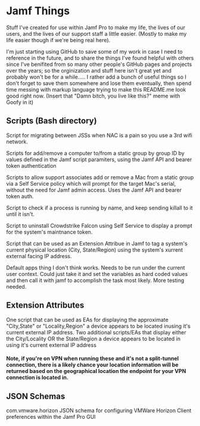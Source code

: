 # Jamf Things
Stuff I've created for use within Jamf Pro to make my life, the lives of our users, and the lives of our support staff a little easier. (Mostly to make my life easier though if we're being real here).

I'm just starting using GitHub to save some of my work in case I need to reference in the future, and to share the things I've found helpful with others since I've benifited from so many other people's GitHub pages and projects over the years; so the orginization and stuff here isn't great yet and probably won't be for a while..... I rather add a bunch of useful things so I don't forget to save them somewhere and lose them eventually, then spend time messing with markup language trying to make this README.me look good right now. (Insert that "Damn bitch, you live like this?" meme with Goofy in it)

## Scripts (Bash directory)
Script for migrating between JSSs when NAC is a pain so you use a 3rd wifi network.

Scripts for add/remove a computer to/from a static group by group ID by values defined in the Jamf script paramiters, using the Jamf API and bearer token authentication

Scripts to allow support associates add or remove a Mac from a static group via a Self Service policy which will prompt for the target Mac's serial, without the need for Jamf admin access. Uses the Jamf API and bearer token auth.

Script to check if a process is running by name, and keep sending killall to it until it isn't.

Script to uninstall Crowdstrike Falcon using Self Service to display a prompt for the system's maintnance token.

Script that can be used as an Extension Attribue in Jamf to tag a system's current physical location (City, State/Region) using the system's xurrent external facing IP address.


Default apps thing I don't think works. Needs to be run under the current user context. Could just take it and set the variables as hard coded values and then call it with jamf to accomplish the task most likely. More testing needed.


## Extension Attributes
One script that can be used as EAs for displaying the approximate "City,State" or "Locality,Region" a device appears to be located inusing it's current external IP address.
Two additional scripts/EAs that display either the City/Locality OR the State/Region a device appears to be located in using it's current external IP address
#### Note, if you're on VPN when running these and it's not a split-tunnel connection, there is a likely chance your location information will be returned based on the geographical location the endpoint for your VPN connection is located in.


## JSON Schemas
com.vmware.horizon JSON schema for configuring VMWare Horizon Client preferences within the Jamf Pro GUI
